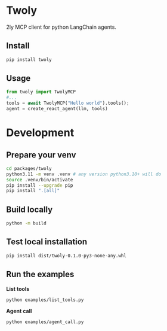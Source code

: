 # Twoly

2ly MCP client for python LangChain agents.

## Install

```bash
pip install twoly
```

## Usage

```python
from twoly import TwolyMCP
#...
tools = await TwolyMCP("Hello world").tools();
agent = create_react_agent(llm, tools)
```

# Development

## Prepare your venv

```bash
cd packages/twoly
python3.11 -m venv .venv # any version python3.10+ will do
source .venv/bin/activate
pip install --upgrade pip
pip install ".[all]"
```

## Build locally

```bash
python -m build
```

## Test local installation

```bash
pip install dist/twoly-0.1.0-py3-none-any.whl
```

## Run the examples

**List tools**

```bash
python examples/list_tools.py
```

**Agent call**

```bash
python examples/agent_call.py
```